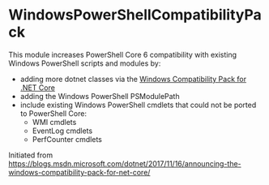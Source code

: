 # WindowsPowerShellCompatibilityPack

This module increases PowerShell Core 6 compatibility with existing Windows PowerShell scripts and modules by:
- adding more dotnet classes via the [Windows Compatibility Pack for .NET Core](https://blogs.msdn.microsoft.com/dotnet/2017/11/16/announcing-the-windows-compatibility-pack-for-net-core/)
- adding the Windows PowerShell PSModulePath
- include existing Windows PowerShell cmdlets that could not be ported to PowerShell Core:
  - WMI cmdlets
  - EventLog cmdlets
  - PerfCounter cmdlets

Initiated from https://blogs.msdn.microsoft.com/dotnet/2017/11/16/announcing-the-windows-compatibility-pack-for-net-core/

